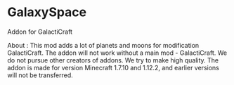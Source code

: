 # GalaxySpace
Addon for GalactiCraft

About :
This mod adds a lot of planets and moons for modification GalactiCraft. The addon will not work without a main mod - GalactiCraft.
We do not pursue other creators of addons. We try to make high quality.
The addon is made for version Minecraft 1.7.10 and 1.12.2, and earlier versions will not be transferred.

